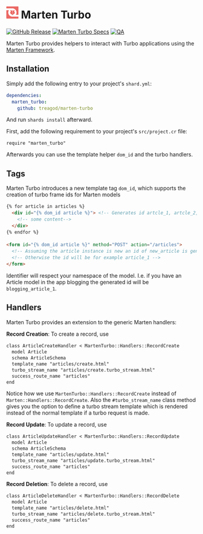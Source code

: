 <h1>
  <img src="./logo.svg" height="32" width="32" alt="Marten Turbo Logo">
  <span>Marten Turbo</span>
</h1>

[![GitHub Release](https://img.shields.io/github/v/release/treagod/marten-turbo?style=flat)](https://github.com/treagod/marten-turbo/releases)
[![Marten Turbo Specs](https://github.com/treagod/marten-turbo/actions/workflows/specs.yml/badge.svg)](https://github.com/treagod/marten-turbo/actions/workflows/specs.yml)
[![QA](https://github.com/treagod/marten-turbo/actions/workflows/qa.yml/badge.svg)](https://github.com/treagod/marten-turbo/actions/workflows/qa.yml)

Marten Turbo provides helpers to interact with Turbo applications using the <a href="https://martenframework.com/">Marten Framework</a>.

## Installation

Simply add the following entry to your project's `shard.yml`:

```yaml
dependencies:
  marten_turbo:
    github: treagod/marten-turbo
```

And run `shards install` afterward.

First, add the following requirement to your project's `src/project.cr` file:

```crystal
require "marten_turbo"
```

Afterwards you can use the template helper `dom_id` and the turbo handlers.

## Tags

Marten Turbo introduces a new template tag `dom_id`, which supports the creation of turbo frame ids for Marten models

```html
{% for article in articles %}
  <div id="{% dom_id article %}"> <!-- Generates id artcle_1, artcle_2, etc. -->
    <!-- some content-->
  </div>
{% endfor %}

<form id="{% dom_id article %}" method="POST" action="/articles">
  <!-- Assuming the article instance is new an id of new_article is generated -->
  <!-- Otherwise the id will be for example article_1 -->
</form>
```

Identifier will respect your namespace of the model. I.e. if you have an Article model in the app blogging the generated id will be `blogging_article_1`.


## Handlers

Marten Turbo provides an extension to the generic Marten handlers:

__Record Creation__: To create a record, use

```crystal
class ArticleCreateHandler < MartenTurbo::Handlers::RecordCreate
  model Article
  schema ArticleSchema
  template_name "articles/create.html"
  turbo_stream_name "articles/create.turbo_stream.html"
  success_route_name "articles"
end
```

Notice how we use `MartenTurbo::Handlers::RecordCreate` instead of `Marten::Handlers::RecordCreate`.
Also the `#turbo_stream_name` class method gives you the option to define a turbo stream template which is
rendered instead of the normal template if a turbo request is made.

__Record Update__: To update a record, use

```crystal
class ArticleUpdateHandler < MartenTurbo::Handlers::RecordUpdate
  model Article
  schema ArticleSchema
  template_name "articles/update.html"
  turbo_stream_name "articles/update.turbo_stream.html"
  success_route_name "articles"
end
```

__Record Deletion__: To delete a record, use

```crystal
class ArticleDeleteHandler < MartenTurbo::Handlers::RecordDelete
  model Article
  template_name "articles/delete.html"
  turbo_stream_name "articles/delete.turbo_stream.html"
  success_route_name "articles"
end
```
